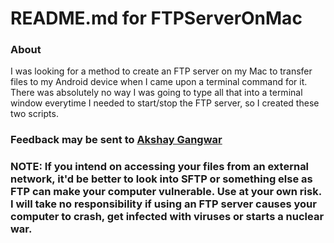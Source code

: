 # README.md for FTPServerOnMac #

### About ###
I was looking for a method to create an FTP server on my Mac to transfer files to my Android device when I came upon a terminal command for it.  
There was absolutely no way I was going to type all that into a terminal window everytime I needed to start/stop the FTP server, so I created these two scripts.  

### Feedback may be sent to [Akshay Gangwar](http://www.akshaygangwar.in)

### NOTE: If you intend on accessing your files from an external network, it'd be better to look into SFTP or something else as FTP can make your computer vulnerable. Use at your own risk. I will take no responsibility if using an FTP server causes your computer to crash, get infected with viruses or starts a nuclear war.